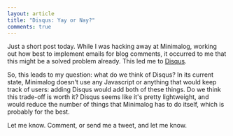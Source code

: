 ```yaml
---
layout: article
title: "Disqus: Yay or Nay?"
comments: true
---
```


Just a short post today. While I was hacking away at Minimalog, working out
how best to implement emails for blog comments, it occurred to me that this
might be a solved problem already. This led me to
[Disqus](http://disqus.com/).

So, this leads to my question: what do we think of Disqus? In its current
state, Minimalog doesn't use any Javascript or anything that would keep track
of users: adding Disqus would add both of these things. Do we think this
trade-off is worth it? Disqus seems like it's pretty lightweight, and would
reduce the number of things that Minimalog has to do itself, which is
probably for the best.

Let me know. Comment, or send me a tweet, and let me know.

